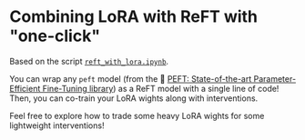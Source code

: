 # Combining LoRA with ReFT with "one-click"

Based on the script [`reft_with_lora.ipynb`](https://github.com/stanfordnlp/pyreft/blob/main/examples/peft/reft_with_lora.ipynb).

You can wrap any `peft` model (from the 🤗 [PEFT: State-of-the-art Parameter-Efficient Fine-Tuning library](https://github.com/huggingface/peft)) as a ReFT model with a single line of code! Then, you can co-train your LoRA wights along with interventions. 

Feel free to explore how to trade some heavy LoRA wights for some lightweight interventions!
